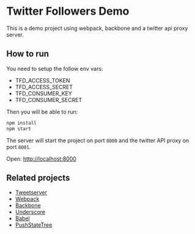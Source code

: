 # Twitter Followers Demo

This is a demo project using webpack, backbone and a twitter api proxy server.

## How to run

You need to setup the follow env vars:

* TFD_ACCESS_TOKEN
* TFD_ACCESS_SECRET
* TFD_CONSUMER_KEY
* TFD_CONSUMER_SECRET

Then you will be able to run:

```bash
npm install
npm start
```

The server will start the project on port `8000` and the twitter API proxy on port `8001`.

Open: [http://localhost:8000](http://localhost:8000)

## Related projects

* [Tweetserver](https://github.com/jamesallardice/tweetserver)
* [Webpack](https://webpack.github.io/)
* [Backbone](http://backbonejs.org/)
* [Underscore](http://underscorejs.org/)
* [Babel](https://babeljs.io/)
* [PushStateTree](http://gartz.github.io/pushStateTree/)
